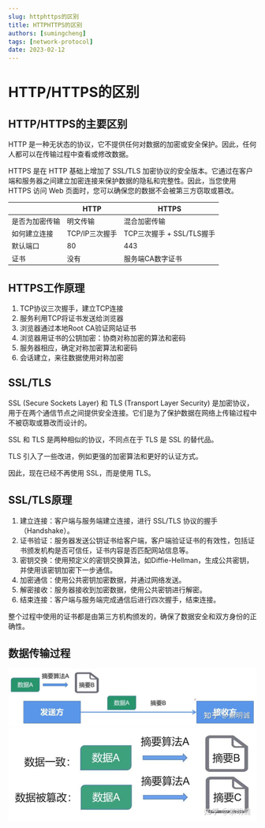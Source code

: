 ```yaml
---
slug: httphttps的区别
title: HTTPHTTPS的区别
authors: [sumingcheng]
tags: [network-protocol]
date: 2023-02-12
---
```


# HTTP/HTTPS的区别



 

## HTTP/HTTPS的主要区别  

HTTP 是一种无状态的协议，它不提供任何对数据的加密或安全保护。因此，任何人都可以在传输过程中查看或修改数据。

HTTPS 是在 HTTP 基础上增加了 SSL/TLS 加密协议的安全版本。它通过在客户端和服务器之间建立加密连接来保护数据的隐私和完整性。因此，当您使用 HTTPS 访问 Web 页面时，您可以确保您的数据不会被第三方窃取或篡改。

|  | HTTP | HTTPS |
| --- | --- | --- |
| 是否为加密传输 | 明文传输 | 混合加密传输 |
| 如何建立连接 | TCP/IP三次握手 | TCP三次握手 + SSL/TLS握手 |
| 默认端口 | 80 | 443 |
| 证书 | 没有 | 服务端CA数字证书 |

## HTTPS工作原理  

1. TCP协议三次握手，建立TCP连接
2. 服务利用TCP将证书发送给浏览器
3. 浏览器通过本地Root CA验证网站证书
4. 浏览器用证书的公钥加密：协商对称加密的算法和密码
5. 服务器相应，确定对称加密算法和密码
6. 会话建立，来往数据使用对称加密

## SSL/TLS  

SSL (Secure Sockets Layer) 和 TLS (Transport Layer Security) 是加密协议，用于在两个通信节点之间提供安全连接。它们是为了保护数据在网络上传输过程中不被窃取或篡改而设计的。

SSL 和 TLS 是两种相似的协议，不同点在于 TLS 是 SSL 的替代品。

TLS 引入了一些改进，例如更强的加密算法和更好的认证方式。

因此，现在已经不再使用 SSL，而是使用 TLS。

## SSL/TLS原理  

1. 建立连接：客户端与服务端建立连接，进行 SSL/TLS 协议的握手（Handshake）。
2. 证书验证：服务器发送公钥证书给客户端，客户端验证证书的有效性，包括证书颁发机构是否可信任，证书内容是否匹配网站信息等。
3. 密钥交换：使用预定义的密钥交换算法，如Diffie-Hellman，生成公共密钥，并使用该密钥加密下一步通信。
4. 加密通信：使用公共密钥加密数据，并通过网络发送。
5. 解密接收：服务器接收到加密数据，使用公共密钥进行解密。
6. 结束连接：客户端与服务端完成通信后进行四次握手，结束连接。

整个过程中使用的证书都是由第三方机构颁发的，确保了数据安全和双方身份的正确性。

## 数据传输过程  
![9e2b119469d5a09878c3eddf8542345b](../image/9e2b119469d5a09878c3eddf8542345b.jpg)![65e936468119848b455f1a66f040f9eb](../image/65e936468119848b455f1a66f040f9eb.jpg)
